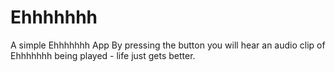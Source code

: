 # Ehhhhhhh
A simple Ehhhhhhh App 
By pressing the button you will hear an audio clip of Ehhhhhhh being played - life just gets better. 
